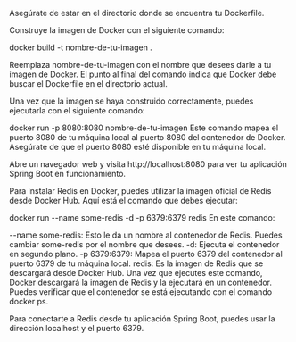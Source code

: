 Asegúrate de estar en el directorio donde se encuentra tu Dockerfile.

Construye la imagen de Docker con el siguiente comando:


docker build -t nombre-de-tu-imagen .


Reemplaza nombre-de-tu-imagen con el nombre que desees darle a tu imagen de Docker. El punto al final del comando indica que Docker debe buscar el Dockerfile en el directorio actual.

Una vez que la imagen se haya construido correctamente, puedes ejecutarla con el siguiente comando:


docker run -p 8080:8080 nombre-de-tu-imagen
Este comando mapea el puerto 8080 de tu máquina local al puerto 8080 del contenedor de Docker. Asegúrate de que el puerto 8080 esté disponible en tu máquina local.

Abre un navegador web y visita http://localhost:8080 para ver tu aplicación Spring Boot en funcionamiento.


Para instalar Redis en Docker, puedes utilizar la imagen oficial de Redis desde Docker Hub. Aquí está el comando que debes ejecutar:


docker run --name some-redis -d -p 6379:6379 redis
En este comando:

--name some-redis: Esto le da un nombre al contenedor de Redis. Puedes cambiar some-redis por el nombre que desees.
-d: Ejecuta el contenedor en segundo plano.
-p 6379:6379: Mapea el puerto 6379 del contenedor al puerto 6379 de tu máquina local.
redis: Es la imagen de Redis que se descargará desde Docker Hub.
Una vez que ejecutes este comando, Docker descargará la imagen de Redis y la ejecutará en un contenedor. Puedes verificar que el contenedor se está ejecutando con el comando docker ps.

Para conectarte a Redis desde tu aplicación Spring Boot, puedes usar la dirección localhost y el puerto 6379.
